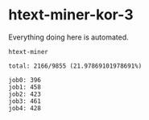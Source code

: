 # htext-miner-kor-3

Everything doing here is automated.

```
htext-miner

total: 2166/9855 (21.97869101978691%)

job0: 396
job1: 458
job2: 423
job3: 461
job4: 428
```